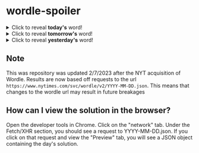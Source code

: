 # wordle-spoiler

<details>
  <summary>Click to reveal <b>today's</b> word!</summary>
  <br>
  <b> locus </b>
</details>

<details>
  <summary>Click to reveal <b>tomorrow's</b> word!</summary>
  <br>
  <b> ledge </b>
</details>

<details>
  <summary>Click to reveal <b>yesterday's</b> word!</summary>
  <br>
  <b> leafy </b>
</details>

## Note
This was repository was updated 2/7/2023 after the NYT acquisition of Wordle. Results are now based off requests to the url `https://www.nytimes.com/svc/wordle/v2/YYYY-MM-DD.json`. This means that changes to the wordle url may result in future breakages

## How can I view the solution in the browser?
Open the developer tools in Chrome. Click on the "network" tab. Under the Fetch/XHR section, you should see a request to YYYY-MM-DD.json. If you click on that request and view the "Preview" tab, you will see a JSON object containing the day's solution.